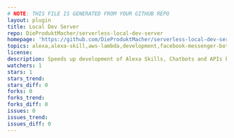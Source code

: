 ```yaml
---
# NOTE: THIS FILE IS GENERATED FROM YOUR GITHUB REPO
layout: plugin
title: Local Dev Server
repo: DieProduktMacher/serverless-local-dev-server
homepage: 'https://github.com/DieProduktMacher/serverless-local-dev-server'
topics: alexa,alexa-skill,aws-lambda,development,facebook-messenger-bot,http,http-endpoint,local,serverless-plugin
license: 
description: Speeds up development of Alexa Skills, Chatbots and APIs by exposing your functions as local HTTP endpoints and mapping received events.
watchers: 1
stars: 1
stars_trend: 
stars_diff: 0
forks: 0
forks_trend: 
forks_diff: 0
issues: 0
issues_trend: 
issues_diff: 0
---
```

